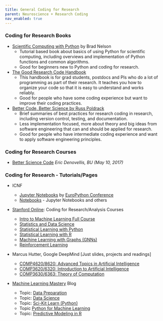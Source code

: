```yaml
---
title: General Coding for Research
parent: Neuroscience + Research Coding
nav_enabled: true 
---
```


### **Coding for Research Books**
- [Scientific Computing with Python](https://caam37830.github.io/book/introduction.html) by Brad Nelson
    - Tutorial based book about basics of using Python for scientific computing, including overviews and implementation of Python functions and common algorithms.
    - Good for beginners new to Python and coding for research.
- [The Good Research Code Handbook](https://goodresearch.dev/)
    - This handbook is for grad students, postdocs and PIs who do a lot of programming as part of their research. It teaches you how to organize your code so that it is easy to understand and works reliably.
    - Good for people who have some coding experience but want to improve their coding practices.
- [Better Code, Better Science by Russ Poldrack](https://poldrack.github.io/BetterCodeBetterScience)
    - Brief summaries of best practices for research coding in research, including version control, testing, and documentation.
    - Less implementation focused, more about theory and big ideas from software engineering that can and should be applied for research.
    - Good for people who have intermediate coding experience and want to apply software engineering principles.

### **Coding for Research Courses**
- [Better Science Code](https://ocw.mit.edu/courses/res-9-008-brain-and-cognitive-sciences-computational-tutorials/pages/18-better-science-code/) *Eric Denovellis, BU (May 10, 2017)* 

### Coding for Research - Tutorials/Pages
- ICNF
    - [Jupyter Notebooks](https://training.incf.org/course/jupyter-notebooks) by [EuroPython Conference](https://training.incf.org/taxonomy/term/141)
    - [Notebooks](https://training.incf.org/course/notebooks) - Jupyter Notebooks and others

-  [Stanford Online](https://www.youtube.com/@stanfordonline): Coding for Research/Analysis Courses
    - [Intro to Machine Learning Full Course](https://www.youtube.com/playlist?list=PLoROMvodv4rMiGQp3WXShtMGgzqpfVfbU)
    - [Statistics and Data Science](https://www.youtube.com/playlist?list=PLoROMvodv4rO5jY6RA1eFVcLVY2kJU_EL)
    - [Statistical Learning with Python](https://www.youtube.com/playlist?list=PLoROMvodv4rPP6braWoRt5UCXYZ71GZIQ)
    - [Statistical Learning with R](https://www.youtube.com/playlist?list=PLoROMvodv4rOzrYsAxzQyHb8n_RWNuS1e)
    - [Machine Learning with Graphs (GNNs)](https://www.youtube.com/playlist?list=PLoROMvodv4rOP-ImU-O1rYRg2RFxomvFp)
    - [Reinforcement Learning](https://www.youtube.com/playlist?list=PLoROMvodv4rOSOPzutgyCTapiGlY2Nd8u)

- Marcus Hutter, Google DeepMind [Just slides, projects and readings]
    - [COMP4620/8620: Advanced Topics in Artificial Intelligence](http://hutter1.net/rsise/comp4620.htm)
    - [COMP3620/6320: Introduction to Artificial Intelligence](http://studyat.anu.edu.au/courses/COMP3620;details.html)
    - [COMP3630/6363: Theory of Computation](https://web.archive.org/web/20190420081439/https://cs.anu.edu.au/courses/comp3630/)


- [Machine Learning Mastery](https://machinelearningmastery.com/) Blog
    - Topic: [Data Preparation](https://machinelearningmastery.com/category/data-preparation/) 
    - Topic: [Data Science](https://machinelearningmastery.com/category/data-science/)
    - Topic: [Sci-Kit Learn (Python)](https://machinelearningmastery.com/category/python-machine-learning/)
    - Topic [Python for Machine Learning](https://machinelearningmastery.com/category/python-for-machine-learning/)
    - Topic: [Predictive Modeling in R](https://machinelearningmastery.com/products/)
